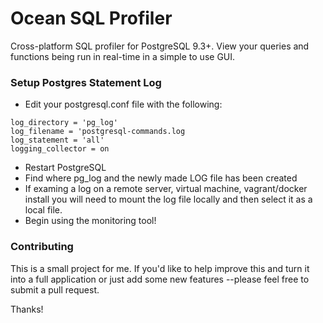 # Ocean SQL Profiler #
Cross-platform SQL profiler for PostgreSQL 9.3+. View your queries and functions being run in real-time in a simple to use GUI.

### Setup Postgres Statement Log ###

* Edit your postgresql.conf file with the following:
````
log_directory = 'pg_log'                    
log_filename = 'postgresql-commands.log
log_statement = 'all'
logging_collector = on
````
* Restart PostgreSQL
* Find where pg_log and the newly made LOG file has been created
* If examing a log on a remote server, virtual machine, vagrant/docker install you will need to mount the log file locally and then select it as a local file.
* Begin using the monitoring tool!

### Contributing ###

This is a small project for me. If you'd like to help improve this and turn it into a full application or just add some new features --please feel free to submit a pull request.

Thanks!
